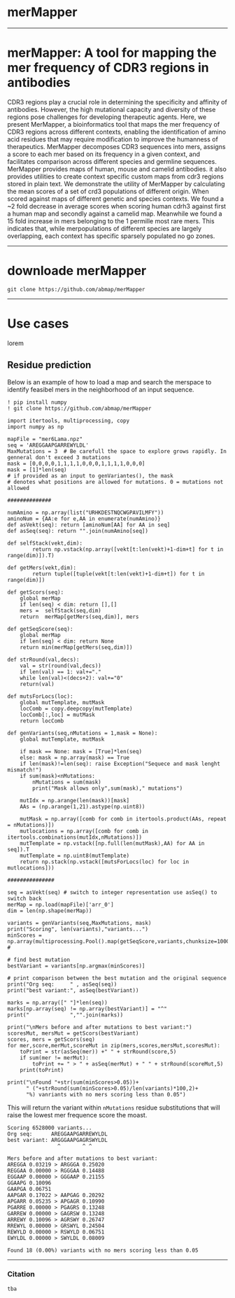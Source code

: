 # merMapper
---

# merMapper: A tool for mapping the mer frequency of CDR3 regions in antibodies

CDR3 regions play a crucial role in determining the specificity and affinity of antibodies. However, the high mutational capacity and diversity of these regions pose challenges for developing therapeutic agents. Here, we present MerMapper, a bioinformatics tool that maps the mer frequency of CDR3 regions across different contexts, enabling the identification of amino acid residues that may require modification to improve the humanness of therapeutics. MerMapper decomposes CDR3 sequences into mers, assigns a score to each mer based on its frequency in a given context, and facilitates comparison across different species and germline sequences. MerMapper provides maps of human, mouse and camelid antibodies. it also provides utilities to create context specific custom maps from cdr3 regions stored in plain text.  We demonstrate the utility of MerMapper by calculating the mean scores of a set of crd3 populations of different origin. When scored against maps of different genetic and species contexts. We found a ~2 fold decrease in average scores when scoring human cdrh3 against first a human map and secondly against a camelid map. Meanwhile we found a 15 fold increase in mers belonging to the 1 permille most rare mers. This indicates that, while merpopulations of different species are largely overlapping, each context has specific sparsely populated no go zones. 

-----------

# downloade merMapper

```
git clone https://github.com/abmap/merMapper
```

----------

# Use cases

lorem

## Residue prediction

Below is an example of how to load a map and search the merspace to identify feasibel mers in the neighborhood of an input sequence.

```
! pip install numpy
! git clone https://github.com/abmap/merMapper

import itertools, multiprocessing, copy
import numpy as np

mapFile = "mer6Lama.npz" 
seq = 'AREGGAAPGARREWYLDL'
MaxMutations = 3  # Be carefull the space to explore grows rapidly. In genneral don't exceed 3 mutations 
mask = [0,0,0,0,1,1,1,1,0,0,0,1,1,1,1,0,0,0] 
mask = [1]*len(seq) 
# if provided as an input to genVariantes(), the mask 
# denotes what positions are allowed for mutations. 0 = mutations not allowed 

##############

numAmino = np.array(list("URHKDESTNQCWGPAVILMFY"))
aminoNum = {AA:e for e,AA in enumerate(numAmino)}
def asVekt(seq): return [aminoNum[AA] for AA in seq]
def asSeq(seq): return "".join(numAmino[seq])

def selfStack(vekt,dim):
        return np.vstack(np.array([vekt[t:len(vekt)+1-dim+t] for t in range(dim)]).T) 
    
def getMers(vekt,dim):
        return tuple([tuple(vekt[t:len(vekt)+1-dim+t]) for t in range(dim)])
    
def getScors(seq): 
    global merMap
    if len(seq) < dim: return [],[]
    mers =  selfStack(seq,dim)
    return  merMap[getMers(seq,dim)], mers

def getSeqScore(seq):
    global merMap
    if len(seq) < dim: return None
    return min(merMap[getMers(seq,dim)])

def strRound(val,decs):
    val = str(round(val,decs))
    if len(val) == 1: val+="."
    while len(val)<(decs+2): val+="0"
    return(val)

def mutsForLocs(loc):
    global mutTemplate, mutMask
    locComb = copy.deepcopy(mutTemplate)
    locComb[:,loc] = mutMask
    return locComb

def genVariants(seq,nMutations = 1,mask = None): 
    global mutTemplate, mutMask
    
    if mask == None: mask = [True]*len(seq)
    else: mask = np.array(mask) == True
    if len(mask)!=len(seq): raise Exception("Sequece and mask lenght mismatch!")
    if sum(mask)<nMutations: 
        nMutations = sum(mask)
        print("Mask allows only",sum(mask)," mutations")

    mutIdx = np.arange(len(mask))[mask]
    AAs = (np.arange(1,21).astype(np.uint8))
    
    mutMask = np.array([comb for comb in itertools.product(AAs, repeat = nMutations)])
    mutlocations = np.array([comb for comb in itertools.combinations(mutIdx,nMutations)])
    mutTemplate = np.vstack([np.full(len(mutMask),AA) for AA in seq]).T
    mutTemplate = np.uint8(mutTemplate)
    return np.stack(np.vstack([mutsForLocs(loc) for loc in mutlocations]))

###############

seq = asVekt(seq) # switch to integer representation use asSeq() to switch back
merMap = np.load(mapFile)['arr_0']             
dim = len(np.shape(merMap))

variants = genVariants(seq,MaxMutations, mask)
print("Scoring", len(variants),"variants...") 
minScores = np.array(multiprocessing.Pool().map(getSeqScore,variants,chunksize=1000)) #

# find best mutation 
bestVariant = variants[np.argmax(minScores)]

# print comparison between the best mutation and the original sequence
print("Org seq:     " , asSeq(seq))
print("best variant:", asSeq(bestVariant))

marks = np.array([" "]*len(seq))
marks[np.array(seq) != np.array(bestVariant)] = "^"
print("             ","".join(marks))

print("\nMers before and after mutations to best variant:") 
scoresMut, mersMut = getScors(bestVariant) 
scores, mers = getScors(seq) 
for mer,score,merMut,scoreMut in zip(mers,scores,mersMut,scoresMut): 
    toPrint = str(asSeq(mer)) +" " + strRound(score,5)
    if sum(mer != merMut):
        toPrint += " > " + asSeq(merMut) + " " + strRound(scoreMut,5)
    print(toPrint)

print("\nFound "+str(sum(minScores>0.05))+ 
      " ("+strRound(sum(minScores>0.05)/len(variants)*100,2)+
      "%) vanriants with no mers scoring less than 0.05")

```

This will return the variant within `nMutations` residue substitutions that will raise the lowest mer frequence score the moast.

```console
Scoring 6528000 variants...
Org seq:      AREGGAAPGARREWYLDL
best variant: ARGGGAAPGAGRSWYLDL
                ^       ^ ^     

Mers before and after mutations to best variant:
AREGGA 0.03219 > ARGGGA 0.25020
REGGAA 0.00000 > RGGGAA 0.14488
EGGAAP 0.00000 > GGGAAP 0.21155
GGAAPG 0.10096
GAAPGA 0.06751
AAPGAR 0.17022 > AAPGAG 0.20292
APGARR 0.05235 > APGAGR 0.10990
PGARRE 0.00000 > PGAGRS 0.13248
GARREW 0.00000 > GAGRSW 0.13248
ARREWY 0.10096 > AGRSWY 0.26747
RREWYL 0.00000 > GRSWYL 0.24504
REWYLD 0.00000 > RSWYLD 0.06751
EWYLDL 0.00000 > SWYLDL 0.08009

Found 18 (0.00%) variants with no mers scoring less than 0.05
```
-----
### Citation

```
tba
```  
